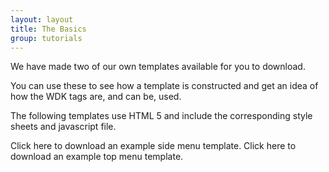 ```yaml
---
layout: layout
title: The Basics
group: tutorials
---
```



We have made two of our own templates available for you to download.

You can use these to see how a template is constructed and get an idea of how the WDK tags are, and can be, used.

The following templates use HTML 5 and include the corresponding style sheets and javascript file.

Click here to download an example side menu template.
Click here to download an example top menu template.